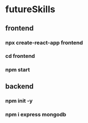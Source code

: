 # futureSkills



## frontend

### npx create-react-app frontend
### cd frontend
### npm start




## backend

### npm init -y
### npm i express mongodb